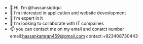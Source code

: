 - 👋 Hi, I’m @hassansiddqui
- 👀 I’m interested in application and website devevlopment
- 🌱 I’m expert in it
- 💞️ I’m looking to collaborate with IT compaines
- 📫 you can contact me on my email and conatct number 
      email:hassankamran459@gmail.com
      contact:+923408730443
